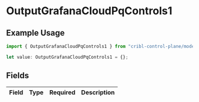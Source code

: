 # OutputGrafanaCloudPqControls1

## Example Usage

```typescript
import { OutputGrafanaCloudPqControls1 } from "cribl-control-plane/models";

let value: OutputGrafanaCloudPqControls1 = {};
```

## Fields

| Field       | Type        | Required    | Description |
| ----------- | ----------- | ----------- | ----------- |